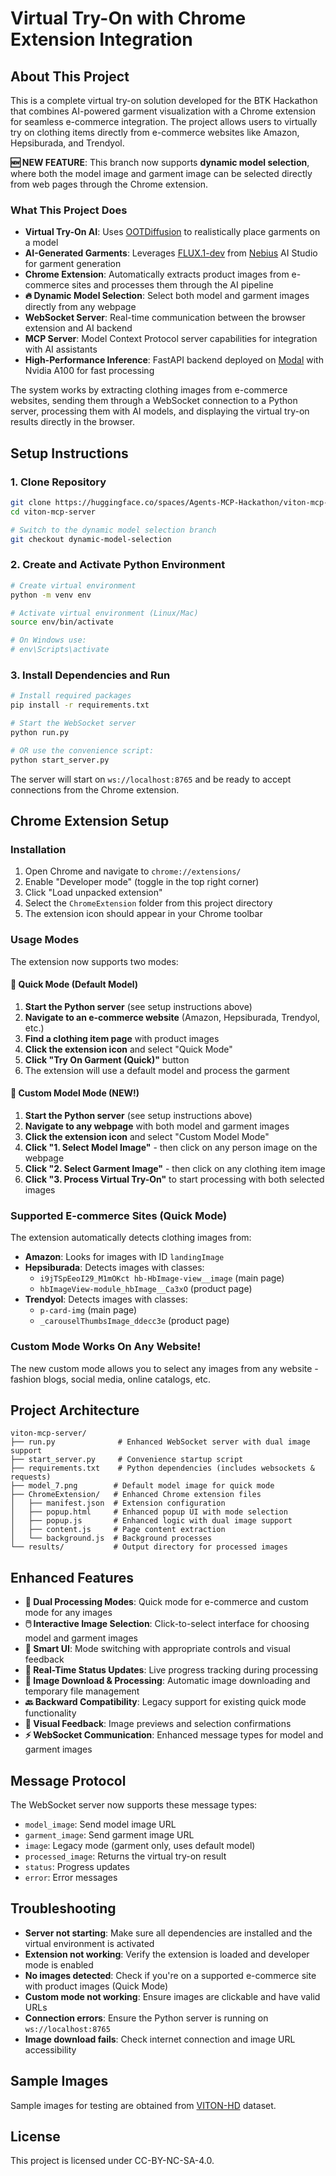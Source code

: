 # Virtual Try-On with Chrome Extension Integration

## About This Project

This is a complete virtual try-on solution developed for the BTK Hackathon that combines AI-powered garment visualization with a Chrome extension for seamless e-commerce integration. The project allows users to virtually try on clothing items directly from e-commerce websites like Amazon, Hepsiburada, and Trendyol.

**🆕 NEW FEATURE**: This branch now supports **dynamic model selection**, where both the model image and garment image can be selected directly from web pages through the Chrome extension.

### What This Project Does

- **Virtual Try-On AI**: Uses [OOTDiffusion](https://github.com/levihsu/OOTDiffusion) to realistically place garments on a model
- **AI-Generated Garments**: Leverages [FLUX.1-dev](https://huggingface.co/black-forest-labs/FLUX.1-dev) from [Nebius](https://nebius.com) AI Studio for garment generation
- **Chrome Extension**: Automatically extracts product images from e-commerce sites and processes them through the AI pipeline
- **🔥 Dynamic Model Selection**: Select both model and garment images directly from any webpage
- **WebSocket Server**: Real-time communication between the browser extension and AI backend
- **MCP Server**: Model Context Protocol server capabilities for integration with AI assistants
- **High-Performance Inference**: FastAPI backend deployed on [Modal](https://modal.com) with Nvidia A100 for fast processing

The system works by extracting clothing images from e-commerce websites, sending them through a WebSocket connection to a Python server, processing them with AI models, and displaying the virtual try-on results directly in the browser.

## Setup Instructions

### 1. Clone Repository

```bash
git clone https://huggingface.co/spaces/Agents-MCP-Hackathon/viton-mcp-server
cd viton-mcp-server

# Switch to the dynamic model selection branch
git checkout dynamic-model-selection
```

### 2. Create and Activate Python Environment

```bash
# Create virtual environment
python -m venv env

# Activate virtual environment (Linux/Mac)
source env/bin/activate

# On Windows use:
# env\Scripts\activate
```

### 3. Install Dependencies and Run

```bash
# Install required packages
pip install -r requirements.txt

# Start the WebSocket server
python run.py

# OR use the convenience script:
python start_server.py
```

The server will start on `ws://localhost:8765` and be ready to accept connections from the Chrome extension.

## Chrome Extension Setup

### Installation

1. Open Chrome and navigate to `chrome://extensions/`
2. Enable "Developer mode" (toggle in the top right corner)
3. Click "Load unpacked extension"
4. Select the `ChromeExtension` folder from this project directory
5. The extension icon should appear in your Chrome toolbar

### Usage Modes

The extension now supports two modes:

#### 🚀 Quick Mode (Default Model)
1. **Start the Python server** (see setup instructions above)
2. **Navigate to an e-commerce website** (Amazon, Hepsiburada, Trendyol, etc.)
3. **Find a clothing item page** with product images
4. **Click the extension icon** and select "Quick Mode"
5. **Click "Try On Garment (Quick)"** button
6. The extension will use a default model and process the garment

#### 🎯 Custom Model Mode (NEW!)
1. **Start the Python server** (see setup instructions above)
2. **Navigate to any webpage** with both model and garment images
3. **Click the extension icon** and select "Custom Model Mode"
4. **Click "1. Select Model Image"** - then click on any person image on the webpage
5. **Click "2. Select Garment Image"** - then click on any clothing item image
6. **Click "3. Process Virtual Try-On"** to start processing with both selected images

### Supported E-commerce Sites (Quick Mode)

The extension automatically detects clothing images from:

- **Amazon**: Looks for images with ID `landingImage`
- **Hepsiburada**: Detects images with classes:
  - `i9jTSpEeoI29_M1mOKct hb-HbImage-view__image` (main page)
  - `hbImageView-module_hbImage__Ca3xO` (product page)
- **Trendyol**: Detects images with classes:
  - `p-card-img` (main page)
  - `_carouselThumbsImage_ddecc3e` (product page)

### Custom Mode Works On Any Website!

The new custom mode allows you to select any images from any website - fashion blogs, social media, online catalogs, etc.

## Project Architecture

```
viton-mcp-server/
├── run.py              # Enhanced WebSocket server with dual image support
├── start_server.py     # Convenience startup script
├── requirements.txt    # Python dependencies (includes websockets & requests)
├── model_7.png        # Default model image for quick mode
├── ChromeExtension/   # Enhanced Chrome extension files
│   ├── manifest.json  # Extension configuration
│   ├── popup.html     # Enhanced popup UI with mode selection
│   ├── popup.js       # Enhanced logic with dual image support
│   ├── content.js     # Page content extraction
│   └── background.js  # Background processes
└── results/           # Output directory for processed images
```

## Enhanced Features

- **🔄 Dual Processing Modes**: Quick mode for e-commerce and custom mode for any images
- **🖱️ Interactive Image Selection**: Click-to-select interface for choosing model and garment images
- **📱 Smart UI**: Mode switching with appropriate controls and visual feedback
- **🔄 Real-Time Status Updates**: Live progress tracking during processing
- **💾 Image Download & Processing**: Automatic image downloading and temporary file management
- **🔙 Backward Compatibility**: Legacy support for existing quick mode functionality
- **🎨 Visual Feedback**: Image previews and selection confirmations
- **⚡ WebSocket Communication**: Enhanced message types for model and garment images

## Message Protocol

The WebSocket server now supports these message types:

- `model_image`: Send model image URL
- `garment_image`: Send garment image URL  
- `image`: Legacy mode (garment only, uses default model)
- `processed_image`: Returns the virtual try-on result
- `status`: Progress updates
- `error`: Error messages

## Troubleshooting

- **Server not starting**: Make sure all dependencies are installed and the virtual environment is activated
- **Extension not working**: Verify the extension is loaded and developer mode is enabled
- **No images detected**: Check if you're on a supported e-commerce site with product images (Quick Mode)
- **Custom mode not working**: Ensure images are clickable and have valid URLs
- **Connection errors**: Ensure the Python server is running on `ws://localhost:8765`
- **Image download fails**: Check internet connection and image URL accessibility

## Sample Images

Sample images for testing are obtained from [VITON-HD](https://github.com/shadow2496/VITON-HD) dataset.

## License

This project is licensed under CC-BY-NC-SA-4.0.
